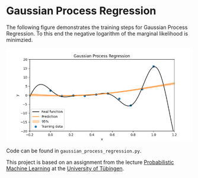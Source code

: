 # Gaussian Process Regression

The following figure demonstrates the training steps for Gaussian Process Regression. To this end the negative logarithm of the marginal likelihood is minimzied. 

![EM](out/gp_regression.gif)

Code can be found in `gaussian_process_regression.py`.

This project is based on an assignment from the lecture [Probabilistic Machine Learning](https://www.youtube.com/playlist?list=PL05umP7R6ij1tHaOFY96m5uX3J21a6yNd) at the [University of Tübingen](https://uni-tuebingen.de/).